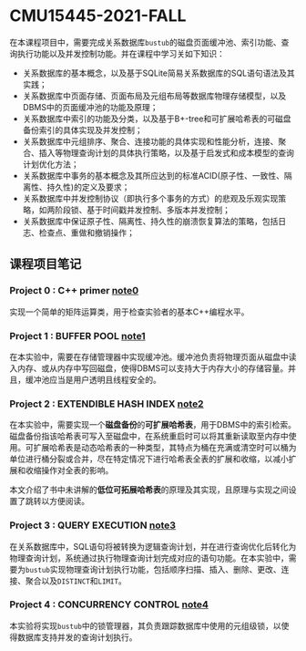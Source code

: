 # CMU15445-2021-FALL

在本课程项目中，需要完成关系数据库`bustub`的磁盘页面缓冲池、索引功能、查询执行功能以及并发控制功能。并在课程中学习关如下知识：

- 关系数据库的基本概念，以及基于SQLite简易关系数据库的SQL语句语法及其实践；
- 关系数据库中页面存储、页面布局及元组布局等数据库物理存储模型，以及DBMS中的页面缓冲池的功能及原理；
- 关系数据库中索引的功能及分类，以及基于B+-tree和可扩展哈希表的可磁盘备份索引的具体实现及并发控制；
- 关系数据库中元组排序、聚合、连接功能的具体实现和性能分析，连接、聚合、插入等物理查询计划的具体执行策略，以及基于启发式和成本模型的查询计划优化方法；
- 关系数据库中事务的基本概念及其所应达到的标准ACID(原子性、一致性、隔离性、持久性)的定义及要求；
- 关系数据库中并发控制协议（即执行多个事务的方式）的悲观及乐观实现策略，如两阶段锁、基于时间戳并发控制、多版本并发控制；
- 关系数据库中保证原子性、隔离性、持久性的崩溃恢复算法的策略，包括日志、检查点、重做和撤销操作；
## 课程项目笔记

### Project 0 : C++ primer [note0](https://github.com/jlu-xiurui/CMU15445-2021-FALL/blob/ghess/p2-refinement/notes/Project%200%20%20C%2B%2B%20Primer.md)

实现一个简单的矩阵运算类，用于检查实验者的基本C++编程水平。

### Project 1 : BUFFER POOL [note1](https://github.com/jlu-xiurui/CMU15445-2021-FALL/blob/ghess/p2-refinement/notes/Project%201%20%20BUFFER%20POOL.md)

在本实验中，需要在存储管理器中实现缓冲池。缓冲池负责将物理页面从磁盘中读入内存、或从内存中写回磁盘，使得DBMS可以支持大于内存大小的存储容量。并且，缓冲池应当是用户透明且线程安全的。

### Project 2 : EXTENDIBLE HASH INDEX [note2](https://github.com/jlu-xiurui/CMU15445-2021-FALL/blob/ghess/p2-refinement/notes/Project%202%20%20EXTENDIBLE%20HASH%20INDEX.md)

在本实验中，需要实现一个**磁盘备份**的**可扩展哈希表**，用于DBMS中的索引检索。磁盘备份指该哈希表可写入至磁盘中，在系统重启时可以将其重新读取至内存中使用。可扩展哈希表是动态哈希表的一种类型，其特点为桶在充满或清空时可以桶为单位进行桶分裂或合并，尽在特定情况下进行哈希表全表的扩展和收缩，以减小扩展和收缩操作对全表的影响。

本文介绍了书中未讲解的**低位可拓展哈希表**的原理及其实现，且原理与实现之间设置了跳转以方便阅读。

### Project 3 : QUERY EXECUTION [note3](https://github.com/jlu-xiurui/CMU15445-2021-FALL/blob/ghess/p2-refinement/notes/Project%203%20%20QUERY%20EXECUTION.md)

在关系数据库中，SQL语句将被转换为逻辑查询计划，并在进行查询优化后转化为物理查询计划，系统通过执行物理查询计划完成对应的语句功能。在本实验中，需要为`bustub`实现物理查询计划执行功能，包括顺序扫描、插入、删除、更改、连接、聚合以及`DISTINCT`和`LIMIT`。

### Project 4 : CONCURRENCY CONTROL [note4](https://github.com/jlu-xiurui/CMU15445-2021-FALL/blob/ghess/p2-refinement/notes/Project%204%20%20CONCURRENCY%20CONTROL.md)

本实验将实现`bustub`中的锁管理器，其负责跟踪数据库中使用的元组级锁，以使得数据库支持并发的查询计划执行。
